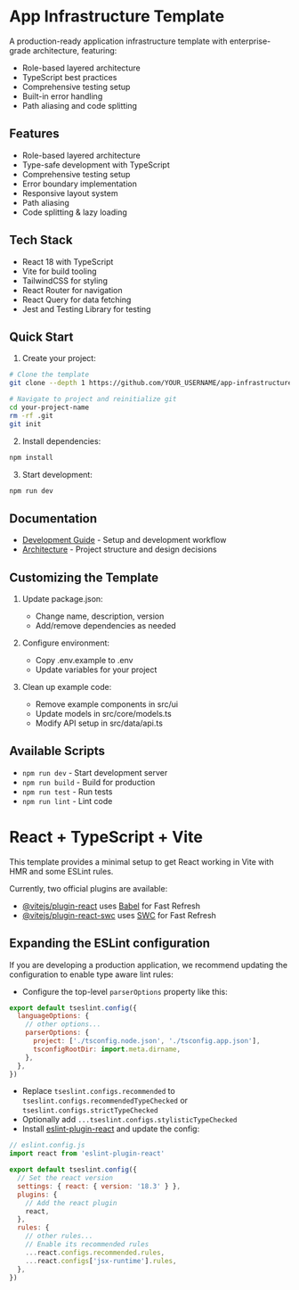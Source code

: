 # App Infrastructure Template

A production-ready application infrastructure template with enterprise-grade architecture, featuring:
- Role-based layered architecture
- TypeScript best practices
- Comprehensive testing setup
- Built-in error handling
- Path aliasing and code splitting

## Features

- Role-based layered architecture
- Type-safe development with TypeScript
- Comprehensive testing setup
- Error boundary implementation
- Responsive layout system
- Path aliasing
- Code splitting & lazy loading

## Tech Stack

- React 18 with TypeScript
- Vite for build tooling
- TailwindCSS for styling
- React Router for navigation
- React Query for data fetching
- Jest and Testing Library for testing

## Quick Start

1. Create your project:
```bash
# Clone the template
git clone --depth 1 https://github.com/YOUR_USERNAME/app-infrastructure-template.git your-project-name

# Navigate to project and reinitialize git
cd your-project-name
rm -rf .git
git init
```

2. Install dependencies:
```bash
npm install
```

3. Start development:
```bash
npm run dev
```

## Documentation

- [Development Guide](./DEVELOPMENT.md) - Setup and development workflow
- [Architecture](./docs/ARCHITECTURE.md) - Project structure and design decisions

## Customizing the Template

1. Update package.json:
   - Change name, description, version
   - Add/remove dependencies as needed

2. Configure environment:
   - Copy .env.example to .env
   - Update variables for your project

3. Clean up example code:
   - Remove example components in src/ui
   - Update models in src/core/models.ts
   - Modify API setup in src/data/api.ts

## Available Scripts

- `npm run dev` - Start development server
- `npm run build` - Build for production
- `npm run test` - Run tests
- `npm run lint` - Lint code

# React + TypeScript + Vite

This template provides a minimal setup to get React working in Vite with HMR and some ESLint rules.

Currently, two official plugins are available:

- [@vitejs/plugin-react](https://github.com/vitejs/vite-plugin-react/blob/main/packages/plugin-react/README.md) uses [Babel](https://babeljs.io/) for Fast Refresh
- [@vitejs/plugin-react-swc](https://github.com/vitejs/vite-plugin-react-swc) uses [SWC](https://swc.rs/) for Fast Refresh

## Expanding the ESLint configuration

If you are developing a production application, we recommend updating the configuration to enable type aware lint rules:

- Configure the top-level `parserOptions` property like this:

```js
export default tseslint.config({
  languageOptions: {
    // other options...
    parserOptions: {
      project: ['./tsconfig.node.json', './tsconfig.app.json'],
      tsconfigRootDir: import.meta.dirname,
    },
  },
})
```

- Replace `tseslint.configs.recommended` to `tseslint.configs.recommendedTypeChecked` or `tseslint.configs.strictTypeChecked`
- Optionally add `...tseslint.configs.stylisticTypeChecked`
- Install [eslint-plugin-react](https://github.com/jsx-eslint/eslint-plugin-react) and update the config:

```js
// eslint.config.js
import react from 'eslint-plugin-react'

export default tseslint.config({
  // Set the react version
  settings: { react: { version: '18.3' } },
  plugins: {
    // Add the react plugin
    react,
  },
  rules: {
    // other rules...
    // Enable its recommended rules
    ...react.configs.recommended.rules,
    ...react.configs['jsx-runtime'].rules,
  },
})
```
